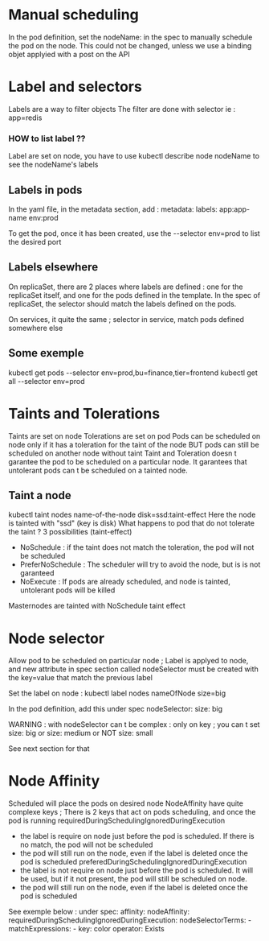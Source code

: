 # Manual scheduling
In the pod definition, set the nodeName: in the spec to manually schedule the pod on the node.
This could not be changed, unless we use a binding objet applyied with a post on the API

# Label and selectors
Labels are a way to filter objects
The filter are done with selector
ie : app=redis


### HOW to list label ??
Label are set on node, you have to use kubectl describe node nodeName to see the nodeName's labels

## Labels in pods
In the yaml file, in the metadata section, add :
metadata:
   labels:
      app:app-name
      env:prod

To get the pod, once it has been created, use the --selector env=prod to list the desired port

## Labels elsewhere
On replicaSet, there are 2 places where labels are defined : one for the replicaSet itself, and one for the pods defined 
in the template. In the spec of replicaSet, the selector should match the labels defined on the pods.

On services, it quite the same ; selector in service, match pods defined somewhere else

## Some exemple
kubectl get pods --selector env=prod,bu=finance,tier=frontend
kubectl get all --selector env=prod

# Taints and Tolerations 
Taints are set on node
Tolerations are set on pod
Pods can be scheduled on node only if it has a toleration for the taint of the node
BUT pods can still be scheduled on another node without taint
Taint and Toleration doesn t garantee the pod to be scheduled on a particular node. It garantees that untolerant pods
can t be scheduled on a tainted node.

## Taint a node
kubectl taint nodes name-of-the-node disk=ssd:taint-effect
Here the node is tainted with "ssd" (key is disk)
What happens to pod that do not tolerate the taint ?
3 possibilities (taint-effect)
 - NoSchedule : if the taint does not match the toleration, the pod will not be scheduled 
 - PreferNoSchedule : The scheduler will try to avoid the node, but is is not garanteed 
 - NoExecute : If pods are already scheduled, and node is tainted, untolerant pods will be killed

 Masternodes are tainted with NoSchedule taint effect

 # Node selector
 Allow pod to be scheduled on particular node ;
 Label is applyed to node, and new attribute in spec section called nodeSelector must be created 
 with the key=value that match the previous label

Set the label on node :
kubectl label nodes nameOfNode size=big

In the pod definition, add this under spec
nodeSelector:
 size: big

 WARNING : with nodeSelector can t be complex : only on key ; you can t set size: big or size: medium or NOT size: small

 See next section for that

 # Node Affinity
Scheduled will place the pods on desired node
NodeAffinity have quite complexe keys ;
There is 2 keys that act on pods scheduling, and once the pod is running
requiredDuringSchedulingIgnoredDuringExecution
- the label is require on node just before the pod is scheduled. If there is no match, the pod will not be scheduled
- the pod will still run on the node, even if the label is deleted once the pod is scheduled
preferedDuringSchedulingIgnoredDuringExecution
- the label is not require on node just before the pod is scheduled. It will be used, but if it not present, the pod will still be scheduled on node.
- the pod will still run on the node, even if the label is deleted once the pod is scheduled

See exemple below :
under spec:
affinity:
 nodeAffinity:
   requiredDuringSchedulingIgnoredDuringExecution:
    nodeSelectorTerms:
     - matchExpressions:
      - key: color
        operator: Exists
 